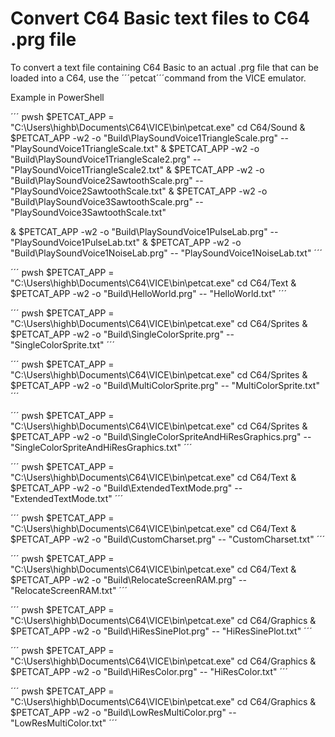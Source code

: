# Convert C64 Basic text files to C64 .prg file
To convert a text file containing C64 Basic to an actual .prg file that can be loaded into a C64, use the ´´´petcat´´´command from the VICE emulator.

Example in PowerShell

´´´ pwsh
$PETCAT_APP = "C:\Users\highb\Documents\C64\VICE\bin\petcat.exe"
cd C64/Sound
& $PETCAT_APP -w2 -o "Build\PlaySoundVoice1TriangleScale.prg" -- "PlaySoundVoice1TriangleScale.txt"
& $PETCAT_APP -w2 -o "Build\PlaySoundVoice1TriangleScale2.prg" -- "PlaySoundVoice1TriangleScale2.txt"
& $PETCAT_APP -w2 -o "Build\PlaySoundVoice2SawtoothScale.prg" -- "PlaySoundVoice2SawtoothScale.txt"
& $PETCAT_APP -w2 -o "Build\PlaySoundVoice3SawtoothScale.prg" -- "PlaySoundVoice3SawtoothScale.txt"

& $PETCAT_APP -w2 -o "Build\PlaySoundVoice1PulseLab.prg" -- "PlaySoundVoice1PulseLab.txt"
& $PETCAT_APP -w2 -o "Build\PlaySoundVoice1NoiseLab.prg" -- "PlaySoundVoice1NoiseLab.txt"
´´´

´´´ pwsh
$PETCAT_APP = "C:\Users\highb\Documents\C64\VICE\bin\petcat.exe"
cd C64/Text
& $PETCAT_APP -w2 -o "Build\HelloWorld.prg" -- "HelloWorld.txt"
´´´

´´´ pwsh
$PETCAT_APP = "C:\Users\highb\Documents\C64\VICE\bin\petcat.exe"
cd C64/Sprites
& $PETCAT_APP -w2 -o "Build\SingleColorSprite.prg" -- "SingleColorSprite.txt"
´´´

´´´ pwsh
$PETCAT_APP = "C:\Users\highb\Documents\C64\VICE\bin\petcat.exe"
cd C64/Sprites
& $PETCAT_APP -w2 -o "Build\MultiColorSprite.prg" -- "MultiColorSprite.txt"
´´´

´´´ pwsh
$PETCAT_APP = "C:\Users\highb\Documents\C64\VICE\bin\petcat.exe"
cd C64/Sprites
& $PETCAT_APP -w2 -o "Build\SingleColorSpriteAndHiResGraphics.prg" -- "SingleColorSpriteAndHiResGraphics.txt"
´´´

´´´ pwsh
$PETCAT_APP = "C:\Users\highb\Documents\C64\VICE\bin\petcat.exe"
cd C64/Text
& $PETCAT_APP -w2 -o "Build\ExtendedTextMode.prg" -- "ExtendedTextMode.txt"
´´´

´´´ pwsh
$PETCAT_APP = "C:\Users\highb\Documents\C64\VICE\bin\petcat.exe"
cd C64/Text
& $PETCAT_APP -w2 -o "Build\CustomCharset.prg" -- "CustomCharset.txt"
´´´

´´´ pwsh
$PETCAT_APP = "C:\Users\highb\Documents\C64\VICE\bin\petcat.exe"
cd C64/Text
& $PETCAT_APP -w2 -o "Build\RelocateScreenRAM.prg" -- "RelocateScreenRAM.txt"
´´´

´´´ pwsh
$PETCAT_APP = "C:\Users\highb\Documents\C64\VICE\bin\petcat.exe"
cd C64/Graphics
& $PETCAT_APP -w2 -o "Build\HiResSinePlot.prg" -- "HiResSinePlot.txt"
´´´

´´´ pwsh
$PETCAT_APP = "C:\Users\highb\Documents\C64\VICE\bin\petcat.exe"
cd C64/Graphics
& $PETCAT_APP -w2 -o "Build\HiResColor.prg" -- "HiResColor.txt"
´´´

´´´ pwsh
$PETCAT_APP = "C:\Users\highb\Documents\C64\VICE\bin\petcat.exe"
cd C64/Graphics
& $PETCAT_APP -w2 -o "Build\LowResMultiColor.prg" -- "LowResMultiColor.txt"
´´´
